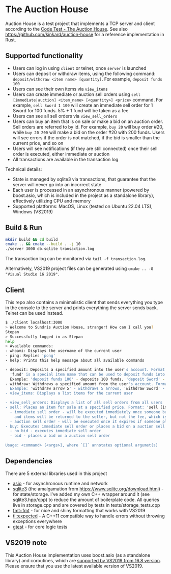 # The Auction House

Auction House is a test project that implements a TCP server and client according to the [Code Test - The Auction House](docs/Online%20Code%20Test%20-%20Auction%20House.pdf). See also <https://github.com/kinkard/auction-house> for a reference implementation in Rust.

## Supported functionality

- Users can log in using `client` or telnet, once `server` is launched
- Users can deposit or withdraw items, using the following command: `deposit/withdraw <item name> [quantity]`. For example, `deposit funds 100`
- Users can see their own items via `view_items`
- Users can create immediate or auction sell orders using `sell [immediate|auction] <item_name> [<quantity>] <price>` command. For example, `sell Sword 1 100` will create an immediate sell order for 1 Sword for 100 funds. 5% + 1 fund will be taken as a fee
- Users can see all sell orders via `view_sell_orders`
- Users can buy an item that is on sale or make a bid on an auction order. Sell orders are referred to by id. For example, `buy 20` will buy order #20, while `buy 20 200` will make a bid on the order #20 with 200 funds. Users will see errors if the order is not matched, if the bid is smaller than the current price, and so on
- Users will see notifications (if they are still connected) once their sell order is executed, either immediate or auction
- All transactions are available in the transaction log

Technical details:

- State is managed by sqlite3 via transactions, that guarantee that the server will never go into an incorrect state
- Each user is processed in an asynchronous manner (powered by boost.asio, which is included in the project as a standalone library), effectively utilizing CPU and memory
- Supported platforms: MacOS, Linux (tested on Ubuntu 22.04 LTS), Windows (VS2019)

## Build & Run

```sh
mkdir build && cd build
cmake .. && cmake --build . -j 10
./server 3000 db.sqlite transaction.log
```

The transaction log can be monitored via `tail -f transaction.log`.

Alternatively, VS2019 project files can be generated using `cmake .. -G "Visual Studio 16 2019"`.

## Client

This repo also contains a minimalistic client that sends everything you type in the console to the server and prints everything the server sends back. Telnet can be used instead.

```sh
$ ./client localhost:3000
> Welcome to Sundris Auction House, stranger! How can I call you?
Stepan
> Successfully logged in as Stepan
help
> Available commands:
- whoami: Displays the username of the current user
- ping: Replies 'pong'
- help: Prints this help message about all available commands

- deposit: Deposits a specified amount into the user's account. Format: 'deposit <item name> [<quantity>]'.
  'fund' is a special item name that can be used to deposit funds into the user's account
  Example: 'deposit funds 100' - deposits 100 funds, 'deposit Sword' - deposits 1 Sword
- withdraw: Withdraws a specified amount from the user's account. Format: 'withdraw <item name> [<quantity>]'
  Example: 'withdraw arrow 5' - withdraws 5 arrows, 'withdraw Sword' - withdraws 1 Sword
- view_items: Displays a list items for the current user

- view_sell_orders: Displays a list of all sell orders from all users
- sell: Places an item for sale at a specified price. Format: 'sell [immediate|auction] <item_name> [<quantity>] <price>'
  - immediate sell order - will be executed immediately once someone buys it. Otherwise it will expire in 5 minutes
    and items will be returned to the seller, but not the fee, which is `5% of the price + 1` funds
  - auction sell order - will be executed once it expires if someone placed a bid on it
- buy: Executes immediate sell order or places a bid on a auction sell order. Format: 'buy <sell_order_id> [<bid>]'
  - no bid - executes immediate sell order
  - bid - places a bid on a auction sell order
  
Usage: <command> [<args>], where `[]` annotates optional argumet(s)
```

## Dependencies

There are 5 external libraries used in this project

- [asio](https://github.com/chriskohlhoff/asio) - for asynchronous runtime and network
- [sqlite3](deps/sqlite3/) (the amalgamation from <https://www.sqlite.org/download.html>) - for state/storage. I've added my own C++ wrapper around it (see sqlite3.hpp/cpp) to reduce the amount of boilerplate code. All queries live in storage.cpp and are covered by tests in tests/storage_tests.cpp
- [fmt::fmt](https://github.com/fmtlib/fmt) - for nice and shiny formatting that works with VS2019
- [tl::expected](https://github.com/TartanLlama/expected) - A C++11 compatible way to handle errors without throwing exceptions everywhere
- [gtest](https://github.com/google/googletest) - for core logic tests

## VS2019 note

This Auction House implementation uses boost.asio (as a standalone library) and coroutines, which are [supported by VS2019 from 16.8 version](https://learn.microsoft.com/en-us/cpp/overview/visual-cpp-language-conformance?view=msvc-170). Please ensure that you use the latest available version of VS2019.
